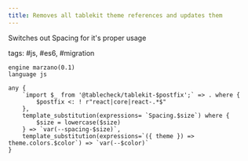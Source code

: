 ```yaml
---
title: Removes all tablekit theme references and updates them
---
```


Switches out Spacing for it's proper usage

tags: #js, #es6, #migration

```grit
engine marzano(0.1)
language js

any {
    `import $_ from '@tablecheck/tablekit-$postfix';` => . where {
        $postfix <: ! r"react|core|react-.*$"
    },
    template_substitution(expressions= `Spacing.$size`) where {
        $size = lowercase($size)
    } => `var(--spacing-$size)`,
    template_substitution(expressions=`({ theme }) => theme.colors.$color`) => `var(--$color)`
}
```
